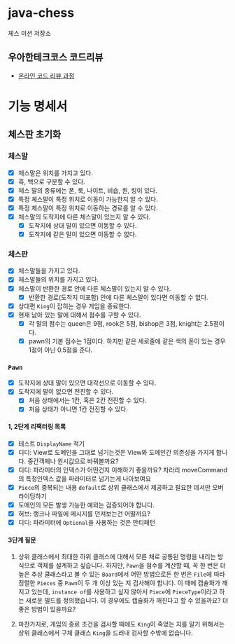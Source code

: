 # java-chess

체스 미션 저장소

## 우아한테크코스 코드리뷰

- [온라인 코드 리뷰 과정](https://github.com/woowacourse/woowacourse-docs/blob/master/maincourse/README.md)

# 기능 명세서

## 체스판 초기화

### 체스말

- [x] 체스말은 위치를 가지고 있다.
- [x] 흑, 백으로 구분할 수 있다.
- [x] 체스 말의 종류에는 폰, 룩, 나이트, 비숍, 퀸, 킹이 있다.
- [x] 특정 체스말이 특정 위치로 이동이 가능한지 알 수 있다.
- [x] 특정 체스말이 특정 위치로 이동하는 경로를 알 수 있다.
- [x] 체스말의 도착지에 다른 체스말이 있는지 알 수 있다.
    - [x] 도착지에 상대 말이 있으면 이동할 수 있다.
    - [x] 도착지에 같은 말이 있으면 이동할 수 없다.

### 체스판

- [x] 체스말들을 가지고 있다.
- [x] 체스말들의 위치를 가지고 있다.
- [x] 체스말이 반환한 경로 안에 다른 체스말이 있는지 알 수 있다.
    - [x] 반환한 경로(도착지 미포함) 안에 다른 체스말이 있다면 이동할 수 없다.

- [x] 상대편 `King`이 잡히는 경우 게임을 종료한다.
- [x] 현재 남아 있는 말에 대해서 점수를 구할 수 있다.
    - [x] 각 말의 점수는 queen은 9점, rook은 5점, bishop은 3점, knight는 2.5점이다.
    - [x] pawn의 기본 점수는 1점이다. 하지만 같은 세로줄에 같은 색의 폰이 있는 경우 1점이 아닌 0.5점을 준다.

### `Pawn`

- [x] 도착지에 상대 말이 있으면 대각선으로 이동할 수 있다.
- [x] 도착지에 말이 없으면 전진할 수 있다.
    - [x] 처음 상태에서는 1칸, 혹은 2칸 전진할 수 있다.
    - [x] 처음 상태가 아니면 1칸 전진할 수 있다.

#### 1, 2단계 리팩터링 목록

- [x] 테스트 `DisplayName` 적기
- [x] 디디: View로 도메인을 그대로 넘기는것은 View와 도메인간 의존성을 가지게 합니다. 중간객체나 원시값으로 바꿔볼까요?
- [x] 디디: 파라미터의 인덱스가 어떤건지 이해하기 좋을까요? 차라리 moveCommand의 특정인덱스 값을 파라미터로 넘기는게 나아보여요
- [x] `Piece`의 중복되는 내용 `default`로 상위 클래스에서 제공하고 필요한 데서만 오버라이딩하기
- [x] 도메인의 모든 발생 가능한 예외는 검증되어야 합니다.
- [x] 허브: 랭크나 파일에 메시지를 던져보는건 어떨까요?
- [x] 디디: 파라미터에 `Optional`을 사용하는 것은 안티패턴

#### 3단계 질문

1. 상위 클래스에서 최대한 하위 클래스에 대해서 모른 채로 공통된 명령을 내리는 방식으로 객체를 설계하고 싶습니다.
   하지만, `Pawn`을 점수를 계산할 때, 꼭 한 번은 더 높은 추상 클래스라고 볼 수 있는 `Board`에서 어떤 방법으로든 한 번은 `File`에 따라 정렬한 `Pieces` 중 `Pawn`이 두 개 이상
   있는 지 검사해야 합니다.
   이 때에 캡슐화가 깨지고 있는데, `instance of`를 사용하고 싶지 않아서 `Piece`에 `PieceType`이라고 하는 새로운 필드를 정의했습니다.
   이 경우에도 캡슐화가 깨진다고 할 수 있을까요? 더 좋은 방법이 있을까요?

2. 마찬가지로, 게임의 종료 조건을 검사할 때에도 `King`이 죽었는 지를 알기 위해서는 상위 클래스에서 구체 클래스 `King`을 드러내 검사할 수밖에 없습니다.
